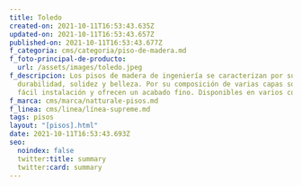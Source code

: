 ```yaml
---
title: Toledo
created-on: 2021-10-11T16:53:43.635Z
updated-on: 2021-10-11T16:53:43.657Z
published-on: 2021-10-11T16:53:43.677Z
f_categoria: cms/categoria/piso-de-madera.md
f_foto-principal-de-producto:
  url: /assets/images/toledo.jpeg
f_descripcion: Los pisos de madera de ingeniería se caracterizan por su
  durabilidad, solidez y belleza. Por su composición de varias capas son de
  fácil instalación y ofrecen un acabado fino. Disponibles en varios colores.
f_marca: cms/marca/natturale-pisos.md
f_linea: cms/linea/línea-supreme.md
tags: pisos
layout: "[pisos].html"
date: 2021-10-11T16:53:43.693Z
seo:
  noindex: false
  twitter:title: summary
  twitter:card: summary
---
```

